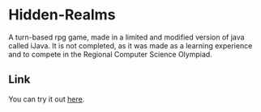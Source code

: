 # Hidden-Realms
A turn-based rpg game, made in a limited and modified version of java called iJava. It is not completed, as it was made as a learning experience and to compete in the Regional Computer Science Olympiad. 

## Link
You can try it out [here](https://descubre.inf.um.es/muestra.php?id=a09c5cb54a0f5ad8a0c2f7d0deebcbf2).

